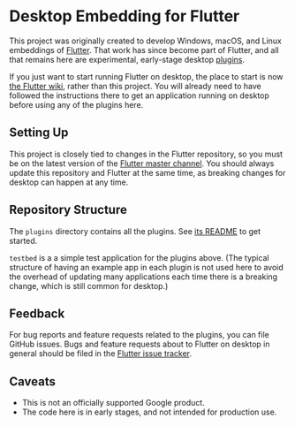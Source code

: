 # Desktop Embedding for Flutter

This project was originally created to develop Windows, macOS, and Linux
embeddings of [Flutter](https://github.com/flutter/flutter). That work has
since become part of Flutter, and all that remains here are experimental,
early-stage desktop
[plugins](https://flutter.dev/docs/development/packages-and-plugins/developing-packages).

If you just want to start running Flutter on desktop, the place to start is now
[the Flutter wiki](https://github.com/flutter/flutter/wiki/Desktop-shells), rather than this project. You will already need to have followed the
instructions there to get an application running on desktop before using any
of the plugins here.

## Setting Up

This project is closely tied to changes in the Flutter repository, so
you must be on the latest version of the [Flutter master
channel](https://github.com/flutter/flutter/wiki/Flutter-build-release-channels#how-to-change-channels).
You should always update this repository and Flutter at the same time,
as breaking changes for desktop can happen at any time.

## Repository Structure

The `plugins` directory contains all the plugins. See
[its README](plugins/README.md) to get started.

`testbed` is a a simple test application for the plugins above. (The typical
structure of having an example app in each plugin is not used here to avoid
the overhead of updating many applications each time there is a breaking change,
which is still common for desktop.)

## Feedback

For bug reports and feature requests related to the plugins, you can file GitHub
issues. Bugs and feature requests about to Flutter on desktop in general should
be filed in the
[Flutter issue tracker](https://github.com/flutter/flutter/issues).

## Caveats

* This is not an officially supported Google product.
* The code here is in early stages, and not intended for production use.
